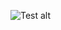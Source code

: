 ![Test alt](https://user-images.githubusercontent.com/14160283/113514653-9e564480-9578-11eb-9025-4b1c212f0089.png)
